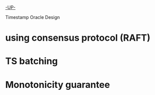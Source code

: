 [-UP-](./TXN.md)

Timestamp Oracle Design

# using consensus protocol (RAFT)
# TS batching
# Monotonicity guarantee
